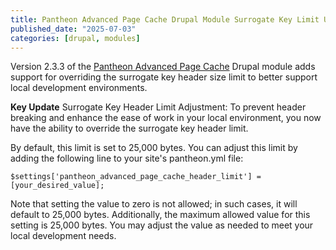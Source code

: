 ```yaml
---
title: Pantheon Advanced Page Cache Drupal Module Surrogate Key Limit Update
published_date: "2025-07-03"
categories: [drupal, modules]
---
```


Version 2.3.3 of the [Pantheon Advanced Page Cache](https://www.drupal.org/project/pantheon_advanced_page_cache) Drupal module adds support for overriding the surrogate key header size limit to better support local development environments.

**Key Update**
Surrogate Key Header Limit Adjustment: To prevent header breaking and enhance the ease of work in your local environment, you now have the ability to override the surrogate key header limit. 

By default, this limit is set to 25,000 bytes. You can adjust this limit by adding the following line to your site's pantheon.yml file:

```
$settings['pantheon_advanced_page_cache_header_limit'] = [your_desired_value];
```
Note that setting the value to zero is not allowed; in such cases, it will default to 25,000 bytes. Additionally, the maximum allowed value for this setting is 25,000 bytes. You may adjust the value as needed to meet your local development needs.